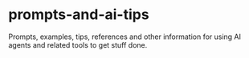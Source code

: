 # prompts-and-ai-tips
Prompts, examples, tips, references and other information for using AI agents and related tools to get stuff done.
